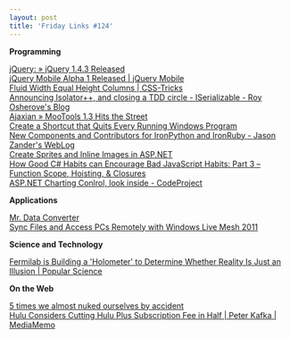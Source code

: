 ```yaml
---
layout: post
title: 'Friday Links #124'
---
```

**Programming**

[jQuery: » jQuery 1.4.3 Released ](http://blog.jquery.com/2010/10/16/jquery-143-released/)   
[jQuery Mobile Alpha 1 Released | jQuery Mobile](http://jquerymobile.com/2010/10/jquery-mobile-alpha-1-released/)   
[Fluid Width Equal Height Columns | CSS-Tricks](http://css-tricks.com/fluid-width-equal-height-columns/)   
[Announcing Isolator++, and closing a TDD circle - ISerializable - Roy Osherove's Blog](http://weblogs.asp.net/rosherove/archive/2010/10/14/announcing-isolator-and-closing-a-tdd-circle.aspx)   
[Ajaxian » MooTools 1.3 Hits the Street ](http://ajaxian.com/archives/mootools-1-3-hits-the-street)   
[Create a Shortcut that Quits Every Running Windows Program](http://lifehacker.com/5670054/create-a-shortcut-that-quits-every-running-windows-program?utm_source=feedburner&utm_medium=feed&utm_campaign=Feed%3A+lifehacker%2Ffull+%28Lifehacker%29)   
[New Components and Contributors for IronPython and IronRuby - Jason Zander's WebLog](http://blogs.msdn.com/b/jasonz/archive/2010/10/21/new-components-and-contributors-for-ironpython-and-ironruby.aspx)   
[Create Sprites and Inline Images in ASP.NET ](http://davidhayden.com/blog/dave/archive/2010/10/21/CreateSpritesInlineImagesASPNET.aspx)   
[How Good C# Habits can Encourage Bad JavaScript Habits: Part 3 – Function Scope, Hoisting, & Closures](http://enterprisejquery.com/2010/10/how-good-c-habits-can-encourage-bad-javascript-habits-part-3/?utm_source=feedburner&utm_medium=feed&utm_campaign=Feed%3A+EnterpriseJquery+%28Enterprise+jQuery%29&utm_content=Google+Reader)   
[ASP.NET Charting Conlrol, look inside - CodeProject ](http://www.codeproject.com/KB/web-image/chart1.aspx)

**Applications**

[Mr. Data Converter](http://shancarter.com/data_converter/)   
[Sync Files and Access PCs Remotely with Windows Live Mesh 2011](http://www.makeuseof.com/tag/sync-files-access-pcs-remotely-windows-live-mesh-2011/)

**Science and Technology**

[Fermilab is Building a 'Holometer' to Determine Whether Reality Is Just an Illusion | Popular Science ](http://www.popsci.com/science/article/2010-10/fermilab-building-holometer-determine-if-universe-just-hologram)

**On the Web**

[5 times we almost nuked ourselves by accident](http://io9.com/5664390/5-times-we-almost-nuked-ourselves-by-accident)   
[Hulu Considers Cutting Hulu Plus Subscription Fee in Half | Peter Kafka | MediaMemo](http://mediamemo.allthingsd.com/20101021/hulu-plus-take-two-hows-4-95-a-month/)
